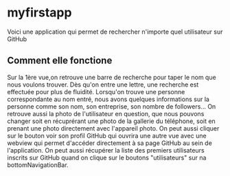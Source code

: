 # myfirstapp

Voici une application qui permet de rechercher n'importe quel utilisateur sur GitHub 

## Comment elle fonctione

Sur la 1ère vue,on retrouve une barre de recherche pour taper le nom que nous voulons trouver. Dès qu'on entre une lettre, une recherche est effectuée pour plus de fluidité. Lorsqu'on trouve une personne correspondante au nom entré, nous avons quelques informations sur la personne comme son nom, son entreprise, son nombre de followers...
On retrouve aussi la photo de l'utilisateur en question, que nous pouvons changer soit en récuprérant une photo de la gallerie du téléphone, soit en prenant une photo directement avec l'appareil photo.
On peut aussi cliquer sur le bouton voir son profil GitHub qui ouvrira une autre vue avec une webview qui permet d'accéder directement à sa page GitHub au sein de l'application.
On peut aussi récupérer la liste des premiers utilisateurs inscrits sur GitHub quand on clique sur le boutons "utilisateurs" sur na bottomNavigationBar.

